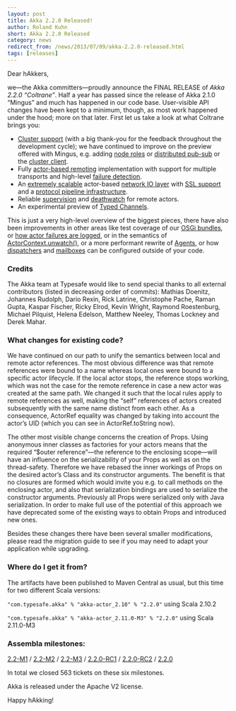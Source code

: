 ```yaml
---
layout: post
title: Akka 2.2.0 Released!
author: Roland Kuhn
short: Akka 2.2.0 Released
category: news
redirect_from: /news/2013/07/09/akka-2.2.0-released.html
tags: [releases]
---
```


Dear hAkkers,

we—the Akka committers—proudly announce the FINAL RELEASE of *Akka 2.2.0
“Coltrane”*. Half a year has passed since the release of Akka 2.1.0 “Mingus” and
much has happened in our code base. User-visible API changes have been kept to
a minimum, though, as most work happened under the hood; more on that later.
First let us take a look at what Coltrane brings you:

* [Cluster support](https://doc.akka.io/docs/akka/2.2//common/cluster.html)
  (with a big thank-you for the feedback throughout the development cycle); we
  have continued to improve on the preview offered with Mingus, e.g. adding
  [node roles](https://doc.akka.io/docs/akka/2.2//scala/cluster-usage.html#Node_Roles)
  or [distributed pub-sub](https://doc.akka.io/docs/akka/2.2//scala/cluster-usage.html#Distributed_Publish_Subscribe_Pattern)
  or the [cluster client](https://doc.akka.io/docs/akka/2.2//scala/cluster-usage.html#Cluster_Client).
* Fully [actor-based remoting](https://doc.akka.io/docs/akka/2.2//java/remoting.html) implementation with support for multiple
  transports and high-level [failure detection](https://doc.akka.io/docs/akka/2.2//scala/remoting.html#Failure_Detector).
* An [extremely scalable](http://spray.io/blog/2013-05-24-benchmarking-spray/) actor-based [network IO layer](https://doc.akka.io/docs/akka/2.2//java/io.html) 
  with [SSL support](https://doc.akka.io/docs/akka/2.2//java/io-tcp.html#Usage_Example__TcpPipelineHandler_and_SSL) and a
  [protocol pipeline infrastructure](https://doc.akka.io/docs/akka/2.2//scala/io-codec.html).
* Reliable [supervision](https://doc.akka.io/docs/akka/2.2//java/remoting.html#Creating_Actors_Remotely) and 
  [deathwatch](https://doc.akka.io/docs/akka/2.2//scala/remoting.html#Watching_Remote_Actors) for remote actors.
* An experimental preview of [Typed Channels](https://doc.akka.io/docs/akka/2.2//scala/typed-channels.html).

This is just a very high-level overview of the biggest pieces, there have also
been improvements in other areas like test coverage of our [OSGi bundles](https://github.com/akka/akka/tree/v2.2.0/akka-samples/akka-sample-osgi-dining-hakkers), or [how
actor failures are logged](https://doc.akka.io/japi/akka/2.2//akka/actor/SupervisorStrategy.html#logFailure(akka.actor.ActorContext,%20akka.actor.ActorRef,%20java.lang.Throwable,%20akka.actor.SupervisorStrategy.Directive)),
or in the semantics of [ActorContext.unwatch()](https://doc.akka.io/docs/akka/2.2//scala/actors.html#Lifecycle_Monitoring_aka_DeathWatch), or a
more performant rewrite of [Agents](https://doc.akka.io/docs/akka/2.2//scala/agents.html), or how [dispatchers](https://doc.akka.io/docs/akka/2.2//scala/dispatchers.html) and 
[mailboxes](https://doc.akka.io/docs/akka/2.2//scala/mailboxes.html) can be configured outside of your code.

### Credits

The Akka team at Typesafe would like to send special thanks to all external
contributors (listed in decreasing order of commits): Mathias Doenitz, Johannes
Rudolph, Dario Rexin, Rick Latrine, Christophe Pache, Raman Gupta, Kaspar
Fischer, Ricky Elrod, Kevin Wright, Raymond Roestenburg, Michael Pilquist,
Helena Edelson, Matthew Neeley, Thomas Lockney and Derek Mahar.

### What changes for existing code?

We have continued on our path to unify the semantics between local and remote
actor references. The most obvious difference was that remote references were
bound to a name whereas local ones were bound to a specific actor lifecycle. If
the local actor stops, the reference stops working, which was not the case for
the remote reference in case a new actor was created at the same path. We
changed it such that the local rules apply to remote references as well, making
the “self” references of actors created subsequently with the same name
distinct from each other. As a consequence, ActorRef equality was changed by
taking into account the actor’s UID (which you can see in ActorRef.toString
now).

The other most visible change concerns the creation of Props. Using anonymous
inner classes as factories for your actors means that the required “$outer
reference”—the reference to the enclosing scope—will have an influence on the
serializability of your Props as well as on the thread-safety. Therefore we
have rebased the inner workings of Props on the desired actor’s Class and
its constructor arguments. The benefit is that no closures are formed which
would invite you e.g. to call methods on the enclosing actor, and also that
serialization bindings are used to serialize the constructor arguments.
Previously all Props were serialized only with Java serialization. In order to
make full use of the potential of this approach we have deprecated some of the
existing ways to obtain Props and introduced new ones.

Besides these changes there have been several smaller modifications, please
read the migration guide to see if you may need to adapt your application while
upgrading.

### Where do I get it from?

The artifacts have been published to Maven Central as usual, but this time for two different Scala versions:

`"com.typesafe.akka" % "akka-actor_2.10" % "2.2.0"` using Scala 2.10.2

`"com.typesafe.akka" % "akka-actor_2.11.0-M3" % "2.2.0"` using Scala 2.11.0-M3


### Assembla milestones:

[2.2-M1](https://app.assembla.com/spaces/akka/milestones/2690943-2-2-m1) /
[2.2-M2](https://app.assembla.com/spaces/akka/milestones/2896213-2-2-m2) /
[2.2-M3](https://app.assembla.com/spaces/akka/milestones/2896943-2-2-m3) /
[2.2.0-RC1](https://app.assembla.com/spaces/akka/milestones/3089253-2-2-0-rc1) /
[2.2.0-RC2](https://app.assembla.com/spaces/akka/milestones/3602243-2-2-0-rc2) /
[2.2.0](https://app.assembla.com/spaces/akka/milestones/3984873-2-2-0)

In total we closed 563 tickets on these six milestones.


Akka is released under the Apache V2 license.


Happy hAkking!
